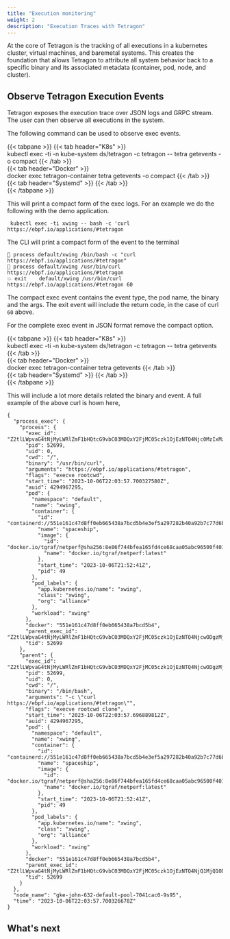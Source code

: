 ```yaml
---
title: "Execution monitoring"
weight: 2
description: "Execution Traces with Tetragon"
---
```


At the core of Tetragon is the tracking of all executions in a kubernetes cluster,
virtual machines, and baremetal systems. This creates the foundation that allows
Tetragon to attribute all system behavior back to a specific binary and its
associated metadata (container, pod, node, and cluster).

## Observe Tetragon Execution Events

Tetragon exposes the execution trace over JSON logs and GRPC stream. The user
can then observe all executions in the system.

The following command can be used to observe exec events.

{{< tabpane >}}
{{< tab header="K8s" >}}          
kubectl exec -ti -n kube-system ds/tetragon -c tetragon -- tetra getevents -o compact
{{< /tab >}}                                                                                                                                                                                   
{{< tab header="Docker" >}}          
docker exec tetragon-container tetra getevents -o compact
{{< /tab >}}                                                                                                                                                                                   
{{< tab header="Systemd" >}}
{{< /tab >}}                                                                                                                                                                                   
{{< /tabpane >}}

This will print a compact form of the exec logs. For an example we do the following
with the demo application.

```
 kubectl exec -ti xwing -- bash -c 'curl https://ebpf.io/applications/#tetragon
```
The CLI will print a compact form of the event to the terminal

```
🚀 process default/xwing /bin/bash -c "curl https://ebpf.io/applications/#tetragon" 
🚀 process default/xwing /usr/bin/curl https://ebpf.io/applications/#tetragon 
💥 exit    default/xwing /usr/bin/curl https://ebpf.io/applications/#tetragon 60 

```

The compact exec event contains the event type, the pod name, the binary and the args. The exit event will include the return code, in the case of curl `60` above.

For the complete exec event in JSON format remove the compact option.

{{< tabpane >}}
{{< tab header="K8s" >}}          
kubectl exec -ti -n kube-system ds/tetragon -c tetragon -- tetra getevents
{{< /tab >}}                                                                                                                                                                                   
{{< tab header="Docker" >}}          
docker exec tetragon-container tetra getevents
{{< /tab >}}                                                                                                                                                                                   
{{< tab header="Systemd" >}}
{{< /tab >}}                                                                                                                                                                                   
{{< /tabpane >}}

This will include a lot more details related the binary and event. A full example of the above curl is hown here,

```
{
  "process_exec": {
    "process": {
      "exec_id": "Z2tlLWpvaG4tNjMyLWRlZmF1bHQtcG9vbC03MDQxY2FjMC05czk1OjEzNTQ4Njc0MzIxMzczOjUyNjk5",
      "pid": 52699,
      "uid": 0,
      "cwd": "/",
      "binary": "/usr/bin/curl",
      "arguments": "https://ebpf.io/applications/#tetragon",
      "flags": "execve rootcwd",
      "start_time": "2023-10-06T22:03:57.700327580Z",
      "auid": 4294967295,
      "pod": {
        "namespace": "default",
        "name": "xwing",
        "container": {
          "id": "containerd://551e161c47d8ff0eb665438a7bcd5b4e3ef5a297282b40a92b7c77d6bd168eb3",
          "name": "spaceship",
          "image": {
            "id": "docker.io/tgraf/netperf@sha256:8e86f744bfea165fd4ce68caa05abc96500f40130b857773186401926af7e9e6",
            "name": "docker.io/tgraf/netperf:latest"
          },
          "start_time": "2023-10-06T21:52:41Z",
          "pid": 49
        },
        "pod_labels": {
          "app.kubernetes.io/name": "xwing",
          "class": "xwing",
          "org": "alliance"
        },
        "workload": "xwing"
      },
      "docker": "551e161c47d8ff0eb665438a7bcd5b4",
      "parent_exec_id": "Z2tlLWpvaG4tNjMyLWRlZmF1bHQtcG9vbC03MDQxY2FjMC05czk1OjEzNTQ4NjcwODgzMjk5OjUyNjk5",
      "tid": 52699
    },
    "parent": {
      "exec_id": "Z2tlLWpvaG4tNjMyLWRlZmF1bHQtcG9vbC03MDQxY2FjMC05czk1OjEzNTQ4NjcwODgzMjk5OjUyNjk5",
      "pid": 52699,
      "uid": 0,
      "cwd": "/",
      "binary": "/bin/bash",
      "arguments": "-c \"curl https://ebpf.io/applications/#tetragon\"",
      "flags": "execve rootcwd clone",
      "start_time": "2023-10-06T22:03:57.696889812Z",
      "auid": 4294967295,
      "pod": {
        "namespace": "default",
        "name": "xwing",
        "container": {
          "id": "containerd://551e161c47d8ff0eb665438a7bcd5b4e3ef5a297282b40a92b7c77d6bd168eb3",
          "name": "spaceship",
          "image": {
            "id": "docker.io/tgraf/netperf@sha256:8e86f744bfea165fd4ce68caa05abc96500f40130b857773186401926af7e9e6",
            "name": "docker.io/tgraf/netperf:latest"
          },
          "start_time": "2023-10-06T21:52:41Z",
          "pid": 49
        },
        "pod_labels": {
          "app.kubernetes.io/name": "xwing",
          "class": "xwing",
          "org": "alliance"
        },
        "workload": "xwing"
      },
      "docker": "551e161c47d8ff0eb665438a7bcd5b4",
      "parent_exec_id": "Z2tlLWpvaG4tNjMyLWRlZmF1bHQtcG9vbC03MDQxY2FjMC05czk1OjEzNTQ4NjQ1MjQ1ODM5OjUyNjg5",
      "tid": 52699
    }
  },
  "node_name": "gke-john-632-default-pool-7041cac0-9s95",
  "time": "2023-10-06T22:03:57.700326678Z"
}

```

## What's next
